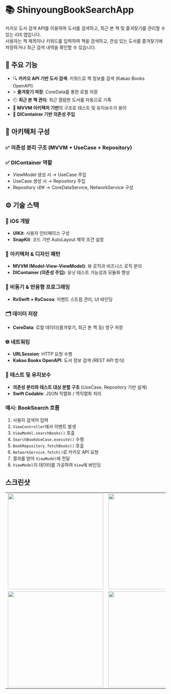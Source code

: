 # 📚 ShinyoungBookSearchApp

카카오 도서 검색 API를 이용하여 도서를 검색하고, 최근 본 책 및 즐겨찾기를 관리할 수 있는 iOS 앱입니다.  
사용자는 책 제목이나 키워드를 입력하여 책을 검색하고, 관심 있는 도서를 즐겨찾기에 저장하거나 최근 검색 내역을 확인할 수 있습니다.

## 🧩 주요 기능

- 🔍 **카카오 API 기반 도서 검색**: 키워드로 책 정보를 검색 (Kakao Books OpenAPI)
- ⭐️ **즐겨찾기 저장**: CoreData를 통한 로컬 저장
- 🕘 **최근 본 책 관리**: 최근 열람한 도서를 자동으로 기록
- 🧱 **MVVM 아키텍처 기반**의 구조로 테스트 및 유지보수가 용이
- 🧩 **DIContainer 기반 의존성 주입**

## 🧩 아키텍처 구성

### ✅ 의존성 분리 구조 (MVVM + UseCase + Repository)

### ✅ DIContainer 역할

- ViewModel 생성 시 → UseCase 주입
- UseCase 생성 시 → Repository 주입
- Repository 내부 → CoreDataService, NetworkService 구성

## ⚙️ 기술 스택

### 📱 iOS 개발
- **UIKit**: 사용자 인터페이스 구성
- **SnapKit**: 코드 기반 AutoLayout 제약 조건 설정

### 🔄 아키텍처 & 디자인 패턴
- **MVVM (Model-View-ViewModel)**: 뷰 로직과 비즈니스 로직 분리
- **DIContainer (의존성 주입)**: 유닛 테스트 가능성과 모듈화 향상

### 🧩 비동기 & 반응형 프로그래밍
- **RxSwift + RxCocoa**: 이벤트 스트림 관리, UI 바인딩

### 🗂 데이터 저장
- **CoreData**: 로컬 데이터(즐겨찾기, 최근 본 책 등) 영구 저장

### 🌐 네트워킹
- **URLSession**: HTTP 요청 수행
- **Kakao Books OpenAPI**: 도서 정보 검색 (REST API 방식)

### 🧪 테스트 및 유지보수
- **의존성 분리와 테스트 대상 분할 구조** (UseCase, Repository 기반 설계)
- **Swift Codable**: JSON 직렬화 / 역직렬화 처리

### 예시: BookSearch 흐름

1. 사용자 검색어 입력
2. `ViewController`에서 이벤트 발생
3. `ViewModel.searchBooks()` 호출
4. `SearchBookUseCase.execute()` 수행
5. `BookRepository.fetchBooks()` 호출
6. `NetworkService.fetch()`로 카카오 API 요청
7. 결과를 받아 `ViewModel`에 전달
8. `ViewModel`이 데이터를 가공하여 `View`에 바인딩

## 스크린샷
<table>
  <tr>
    <td><img width="300" src="https://github.com/user-attachments/assets/69a79321-7c41-4e99-b7c6-4cf61fae67b6" /></td>
    <td><img width="300" src="https://github.com/user-attachments/assets/c3db663c-a3d4-4d05-8e84-7f1701919306" /></td>
    <td><img width="300" src="https://github.com/user-attachments/assets/1e9525d5-769c-4fee-8da6-e7830c2dcb65" /></td>
  </tr>
  <tr>
    <td><img width="300" src="https://github.com/user-attachments/assets/321bc91f-d853-4faa-ae92-89983325fd4d" /></td>
    <td><img width="300" src="https://github.com/user-attachments/assets/8008651c-d48f-48b6-9512-3550a952c4ca" /></td>
    <td><img width="300" src="https://github.com/user-attachments/assets/25c7c22f-3c0d-47f1-9ce1-9a20912d9800" /></td>
  </tr>
</table>

